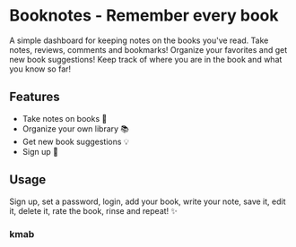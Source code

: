 # Booknotes - Remember every book

A simple dashboard for keeping notes on the books you've read. Take notes, reviews, comments and bookmarks! Organize your favorites and get new book suggestions! Keep track of where you are in the book and what you know so far!

## Features

- Take notes on books 📝
- Organize your own library 📚
- Get new book suggestions 💡
- Sign up 🧑

## Usage

Sign up, set a password, login, add your book, write your note, save it, edit it, delete it, rate the book, rinse and repeat! ✨

### kmab
